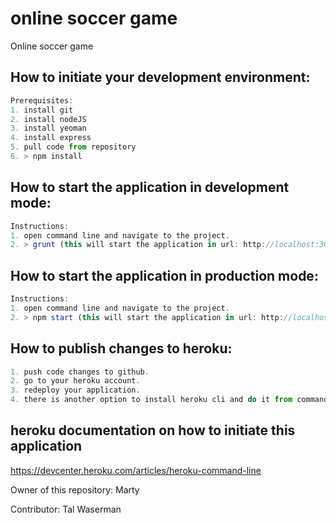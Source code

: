 # online soccer game
Online soccer game

## How to initiate your development environment:
```javascript
Prerequisites:
1. install git
2. install nodeJS
3. install yeoman
4. install express
5. pull code from repository
6. > npm install
```

## How to start the application in development mode:
```javascript
Instructions:
1. open command line and navigate to the project.
2. > grunt (this will start the application in url: http://localhost:3000/)
```

## How to start the application in production mode:
```javascript
Instructions:
1. open command line and navigate to the project.
2. > npm start (this will start the application in url: http://localhost:3000/)
```

## How to publish changes to heroku:
```javascript
1. push code changes to github.
2. go to your heroku account.
3. redeploy your application.
4. there is another option to install heroku cli and do it from command prompt.
```

## heroku documentation on how to initiate this application
https://devcenter.heroku.com/articles/heroku-command-line

Owner of this repository:
Marty

Contributor:
Tal Waserman
